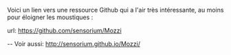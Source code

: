 Voici un lien vers une ressource Github
qui a l'air très intéressante,
au moins pour éloigner les moustiques :

url: https://github.com/sensorium/Mozzi

--
Voir aussi:
http://sensorium.github.io/Mozzi/
